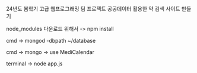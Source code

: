 24년도 봄학기 고급 웹프로그래밍 팀 프로젝트 
공공데이터 활용한 약 검색 사이트 만들기

node_modules 다운로드 위해서 -> npm install

cmd -> mongod -dbpath ~/database

cmd -> mongo -> use MediCalendar

terminal -> node app.js
